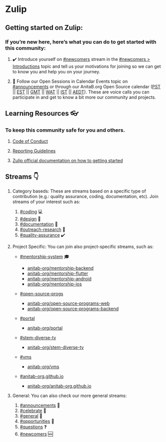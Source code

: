 # Zulip

##  Getting started on Zulip:

### If you’re new here, here’s what you can do to get started with this community:

1.  :heavy_check_mark: Introduce yourself on [#newcomers](https://anitab-org.zulipchat.com/#narrow/stream/223071-newcomers) stream in the [#newcomers > Introductions](https://anitab-org.zulipchat.com/#narrow/stream/223071-newcomers/topic/Introductions) topic and tell us your motivations for joining so we can get to know you and help you on your journey.

2.   :calendar: Follow our Open Sessions in Calendar Events topic on [#announcements](https://anitab-org.zulipchat.com/#narrow/stream/213491-announcements) or through our AnitaB.org Open Source calendar ([PST](https://calendar.google.com/calendar/embed?src=sh10tv3mtfve62somg9nngp9tg%40group.calendar.google.com&ctz=America/Los_Angeles) || [EST](https://calendar.google.com/calendar/embed?src=sh10tv3mtfve62somg9nngp9tg%40group.calendar.google.com&ctz=America/New_York) || [GMT](https://calendar.google.com/calendar/embed?src=sh10tv3mtfve62somg9nngp9tg%40group.calendar.google.com&ctz=GMT) || [WAT](https://calendar.google.com/calendar/embed?src=sh10tv3mtfve62somg9nngp9tg%40group.calendar.google.com&ctz=Africa/Lagos) || [IST](https://calendar.google.com/calendar/embed?src=sh10tv3mtfve62somg9nngp9tg%40group.calendar.google.com&ctz=Asia/Colombo) || [AEDT](https://calendar.google.com/calendar/embed?src=sh10tv3mtfve62somg9nngp9tg%40group.calendar.google.com&ctz=Australia/Sydney)). These are voice calls you can participate in and get to know a bit more our community and projects.

##   Learning Resources :eyeglasses:
### To keep this community safe for you and others.

1.  [Code of Conduct](/Contributing/CODE_OF_CONDUCT.md)

2.  [Reporting Guidelines](/Contributing/REPORTING_GUIDELINES.md) 

3.  [Zulip official documentation on how to getting started](https://zulipchat.com/help/getting-started-with-zulip)  

##  Streams :point_down:
    
1. Category baseds: These are streams based on a specific type of contribution (e.g.: quality assurance, coding, documentation, etc). Join streams of your interest such as:


    1.  [#coding](https://anitab-org.zulipchat.com/#narrow/stream/216321-coding) :computer:
    2.  [#design](https://anitab-org.zulipchat.com/#narrow/stream/216323-design) :art:
    3.  [#documentation](https://anitab-org.zulipchat.com/#narrow/stream/216326-documentation) :notebook_with_decorative_cover:    
    4.  [#outreach-research](https://anitab-org.zulipchat.com/#narrow/stream/216324-outreach-research) :microscope:
    5.  [#quality-assurance](https://anitab-org.zulipchat.com/#narrow/stream/216325-quality-assurance) :heavy_check_mark:


2. Project Specific: You can join also project-specific streams, such as: 
    *   [#mentorship-system](https://anitab-org.zulipchat.com/#narrow/stream/222534-mentorship-system) :mortar_board:
        *   [anitab-org/mentorship-backend](https://github.com/anitab-org/mentorship-backend)
        *   [anitab-org/mentorship-flutter](https://github.com/anitab-org/mentorship-flutter)
        *   [anitab-org/mentorship-android](https://github.com/anitab-org/mentorship-android)
        *   [anitab-org/mentorship-ios](https://github.com/anitab-org/mentorship-ios)

    *   [#open-source-progs](https://anitab-org.zulipchat.com/#narrow/stream/237907-open-source-progs) 
        *   [anitab-org/open-source-programs-web](https://github.com/anitab-org/open-source-programs-web)
        *   [anitab-org/open-source-programs-backend](https://github.com/anitab-org/open-source-programs-backend)
        
    *   [#portal](https://anitab-org.zulipchat.com/#narrow/stream/222540-portal) 
        *   [anitab-org/portal](https://github.com/anitab-org/portal)

    *   [#stem-diverse-tv](https://anitab-org.zulipchat.com/#narrow/stream/225705-STEM-diverse-tv)        
        *   [anitab-org/stem-diverse-tv](https://github.com/anitab-org/stem-diverse-tv)
        
    *  [#vms](https://anitab-org.zulipchat.com/#narrow/stream/222539-vms)                
        *   [anitab-org/vms](https://github.com/anitab-org/vms)

    *   [#anitab-org.github.io](https://anitab-org.zulipchat.com/#narrow/stream/235478-anitab-org.2Egithub.2Eio)                
        *   [anitab-org/anitab-org.github.io](https://github.com/anitab-org/anitab-org.github.io)
        
3.  General: You can also check our more general streams:
    1.  [#announcements](https://anitab-org.zulipchat.com/#narrow/stream/213491-announcements) :microphone:
    2.  [#celebrate](https://anitab-org.zulipchat.com/#narrow/stream/223068-celebrate) :sparkler:
    3.  [#general](https://anitab-org.zulipchat.com/#narrow/stream/212722-general) :newspaper:
    4.  [#opportunities](https://anitab-org.zulipchat.com/#narrow/stream/223069-opportunities) :stars:
    5.  [#questions](https://anitab-org.zulipchat.com/#narrow/stream/223070-questions) :question:
    6.  [#newcomers](https://anitab-org.zulipchat.com/#narrow/stream/223071-newcomers) :new:  